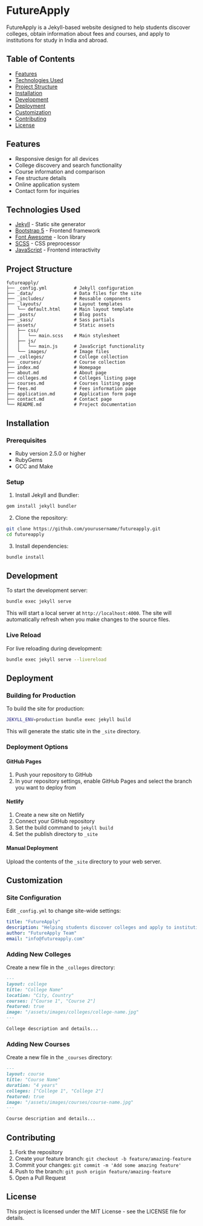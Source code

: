 # FutureApply

FutureApply is a Jekyll-based website designed to help students discover colleges, obtain information about fees and courses, and apply to institutions for study in India and abroad.

## Table of Contents

- [Features](#features)
- [Technologies Used](#technologies-used)
- [Project Structure](#project-structure)
- [Installation](#installation)
- [Development](#development)
- [Deployment](#deployment)
- [Customization](#customization)
- [Contributing](#contributing)
- [License](#license)

## Features

- Responsive design for all devices
- College discovery and search functionality
- Course information and comparison
- Fee structure details
- Online application system
- Contact form for inquiries

## Technologies Used

- [Jekyll](https://jekyllrb.com/) - Static site generator
- [Bootstrap 5](https://getbootstrap.com/) - Frontend framework
- [Font Awesome](https://fontawesome.com/) - Icon library
- [SCSS](https://sass-lang.com/) - CSS preprocessor
- [JavaScript](https://developer.mozilla.org/en-US/docs/Web/JavaScript) - Frontend interactivity

## Project Structure

```
futureapply/
├── _config.yml          # Jekyll configuration
├── _data/               # Data files for the site
├── _includes/           # Reusable components
├── _layouts/            # Layout templates
│   └── default.html     # Main layout template
├── _posts/              # Blog posts
├── _sass/               # Sass partials
├── assets/              # Static assets
│   ├── css/
│   │   └── main.scss    # Main stylesheet
│   ├── js/
│   │   └── main.js      # JavaScript functionality
│   └── images/          # Image files
├── _colleges/           # College collection
├── _courses/            # Course collection
├── index.md             # Homepage
├── about.md             # About page
├── colleges.md          # Colleges listing page
├── courses.md           # Courses listing page
├── fees.md              # Fees information page
├── application.md       # Application form page
├── contact.md           # Contact page
└── README.md            # Project documentation
```

## Installation

### Prerequisites

- Ruby version 2.5.0 or higher
- RubyGems
- GCC and Make

### Setup

1. Install Jekyll and Bundler:

```bash
gem install jekyll bundler
```

2. Clone the repository:

```bash
git clone https://github.com/yourusername/futureapply.git
cd futureapply
```

3. Install dependencies:

```bash
bundle install
```

## Development

To start the development server:

```bash
bundle exec jekyll serve
```

This will start a local server at `http://localhost:4000`. The site will automatically refresh when you make changes to the source files.

### Live Reload

For live reloading during development:

```bash
bundle exec jekyll serve --livereload
```

## Deployment

### Building for Production

To build the site for production:

```bash
JEKYLL_ENV=production bundle exec jekyll build
```

This will generate the static site in the `_site` directory.

### Deployment Options

#### GitHub Pages

1. Push your repository to GitHub
2. In your repository settings, enable GitHub Pages and select the branch you want to deploy from

#### Netlify

1. Create a new site on Netlify
2. Connect your GitHub repository
3. Set the build command to `jekyll build`
4. Set the publish directory to `_site`

#### Manual Deployment

Upload the contents of the `_site` directory to your web server.

## Customization

### Site Configuration

Edit `_config.yml` to change site-wide settings:

```yaml
title: "FutureApply"
description: "Helping students discover colleges and apply to institutions in India and abroad"
author: "FutureApply Team"
email: "info@futureapply.com"
```

### Adding New Colleges

Create a new file in the `_colleges` directory:

```markdown
---
layout: college
title: "College Name"
location: "City, Country"
courses: ["Course 1", "Course 2"]
featured: true
image: "/assets/images/colleges/college-name.jpg"
---

College description and details...
```

### Adding New Courses

Create a new file in the `_courses` directory:

```markdown
---
layout: course
title: "Course Name"
duration: "4 years"
colleges: ["College 1", "College 2"]
featured: true
image: "/assets/images/courses/course-name.jpg"
---

Course description and details...
```

## Contributing

1. Fork the repository
2. Create your feature branch: `git checkout -b feature/amazing-feature`
3. Commit your changes: `git commit -m 'Add some amazing feature'`
4. Push to the branch: `git push origin feature/amazing-feature`
5. Open a Pull Request

## License

This project is licensed under the MIT License - see the LICENSE file for details.

